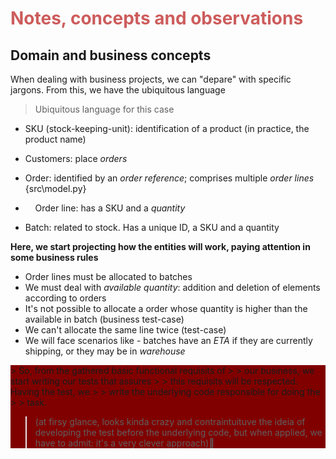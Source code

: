 <font color="indianred">

# Notes, concepts and observations

</font>

## Domain and business concepts

When dealing with business projects, we can "depare" with specific jargons. From this, we have the ubiquitous language

> Ubiquitous language for this case

- SKU (stock-keeping-unit): identification of a product (in practice, the product name)

- Customers: place *orders*

- Order: identified by an *order reference*; comprises multiple *order lines* {src\model.py}

- &nbsp;&nbsp;&nbsp;&nbsp;Order line: has a SKU and a *quantity*

- Batch: related to stock. Has a unique ID, a SKU and a quantity

**Here, we start projecting how the entities will work, paying attention in some business rules**

- Order lines must be allocated to batches
- We must deal with *available quantity*: addition and deletion of elements according to orders
- It's not possible to allocate a order whose quantity is higher than the available in batch (business test-case)
- We can't allocate the same line twice (test-case)
- We will face scenarios like - batches have an *ETA* if they are currently shipping, or they may be in *warehouse*

<div style="background-color:rgba(128, 0, 0, 1);">
> So, from the gathered basic functional requisits of 
>
> our business, we start writing our tests that assures 
>
> this requisits will be respected. Having the test, we 
>
> write the underlying code responsible for doing the 
>
> task.
<div style="background-color:rgba(128, 0, 0, 1);">


<p>

>(at firsy glance, looks kinda crazy and contraintuituve the ideia of developing the test before the underlying code, but when applied, we have to admit: it's a very clever approach)🤪
